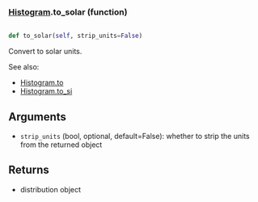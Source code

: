 ### [Histogram](Histogram.md).to_solar (function)


```py

def to_solar(self, strip_units=False)

```



Convert to solar units.

See also:

* [Histogram.to](Histogram.to.md)
* [Histogram.to_si](Histogram.to_si.md)

Arguments
------------
* `strip_units` (bool, optional, default=False): whether to strip the
    units from the returned object

Returns
-------------
* distribution object

